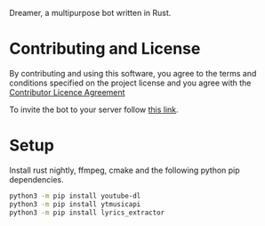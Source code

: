 Dreamer, a multipurpose bot written in Rust.

# Contributing and License

By contributing and using this software, you agree to the terms and conditions specified on the project license and you agree with the [Contributor Licence Agreement](docs/INDIVIDUAL-CLA.md)

To invite the bot to your server follow [this link](https://discord.com/api/oauth2/authorize?client_id=811968112991666199&permissions=4294438775&scope=bot).

# Setup
Install rust nightly, ffmpeg, cmake and the following python pip dependencies.


```bash
python3 -m pip install youtube-dl
python3 -m pip install ytmusicapi
python3 -m pip install lyrics_extractor
```